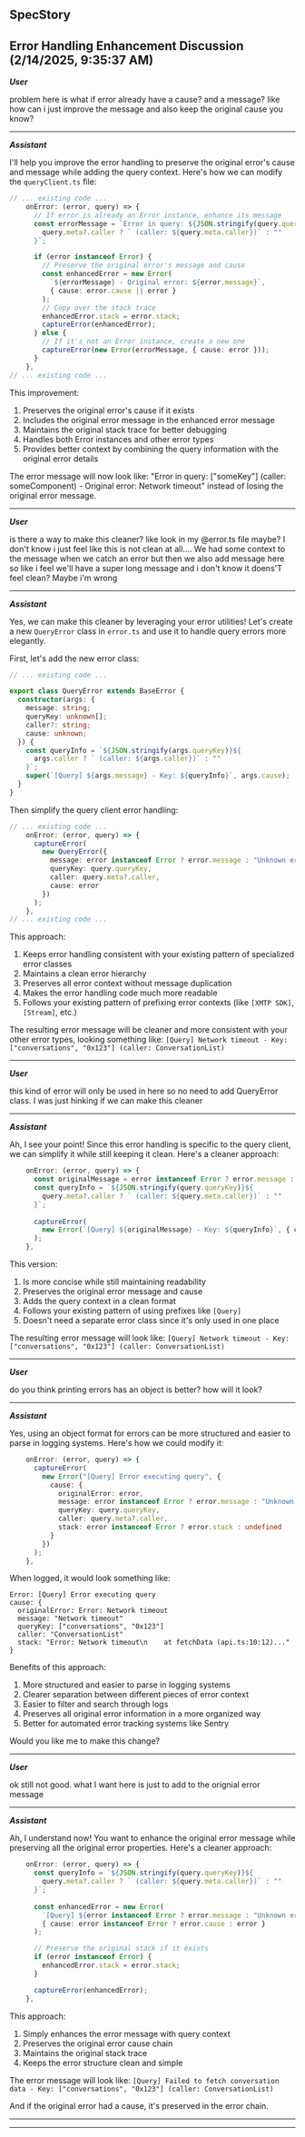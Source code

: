 ## SpecStory

## Error Handling Enhancement Discussion (2/14/2025, 9:35:37 AM)

_**User**_

problem here is what if error already have a cause? and a message? like how can i just improve the message and also keep the original cause you know?

---

_**Assistant**_

I'll help you improve the error handling to preserve the original error's cause and message while adding the query context. Here's how we can modify the `queryClient.ts` file:

```typescript:queries/queryClient.ts
// ... existing code ...
    onError: (error, query) => {
      // If error is already an Error instance, enhance its message
      const errorMessage = `Error in query: ${JSON.stringify(query.queryKey)}${
        query.meta?.caller ? ` (caller: ${query.meta.caller})` : ""
      }`;

      if (error instanceof Error) {
        // Preserve the original error's message and cause
        const enhancedError = new Error(
          `${errorMessage} - Original error: ${error.message}`,
          { cause: error.cause || error }
        );
        // Copy over the stack trace
        enhancedError.stack = error.stack;
        captureError(enhancedError);
      } else {
        // If it's not an Error instance, create a new one
        captureError(new Error(errorMessage, { cause: error }));
      }
    },
// ... existing code ...
```

This improvement:
1. Preserves the original error's cause if it exists
2. Includes the original error message in the enhanced error message
3. Maintains the original stack trace for better debugging
4. Handles both Error instances and other error types
5. Provides better context by combining the query information with the original error details

The error message will now look like: "Error in query: ["someKey"] (caller: someComponent) - Original error: Network timeout" instead of losing the original error message.

---

_**User**_

is there a way to make this cleaner? like look in my @error.ts file maybe? I don't know i just feel like this is not clean at all.... We had some context to the message when we catch an error but then we also add message here so like i feel we'll have a super long message and i don't know it doens'T feel clean? Maybe i'm wrong

---

_**Assistant**_

Yes, we can make this cleaner by leveraging your error utilities! Let's create a new `QueryError` class in `error.ts` and use it to handle query errors more elegantly.

First, let's add the new error class:

```typescript:utils/error.ts
// ... existing code ...

export class QueryError extends BaseError {
  constructor(args: { 
    message: string;
    queryKey: unknown[];
    caller?: string;
    cause: unknown;
  }) {
    const queryInfo = `${JSON.stringify(args.queryKey)}${
      args.caller ? ` (caller: ${args.caller})` : ""
    }`;
    super(`[Query] ${args.message} - Key: ${queryInfo}`, args.cause);
  }
}

```

Then simplify the query client error handling:

```typescript:queries/queryClient.ts
// ... existing code ...
    onError: (error, query) => {
      captureError(
        new QueryError({
          message: error instanceof Error ? error.message : "Unknown error occurred",
          queryKey: query.queryKey,
          caller: query.meta?.caller,
          cause: error
        })
      );
    },
// ... existing code ...
```

This approach:

1. Keeps error handling consistent with your existing pattern of specialized error classes
2. Maintains a clean error hierarchy
3. Preserves all error context without message duplication
4. Makes the error handling code much more readable
5. Follows your existing pattern of prefixing error contexts (like `[XMTP SDK]`, `[Stream]`, etc.)

The resulting error message will be cleaner and more consistent with your other error types, looking something like:
`[Query] Network timeout - Key: ["conversations", "0x123"] (caller: ConversationList)`

---

_**User**_

this kind of error will only be used in here so no need to add QueryError class. I was just hinking if we can make this cleaner

---

_**Assistant**_

Ah, I see your point! Since this error handling is specific to the query client, we can simplify it while still keeping it clean. Here's a cleaner approach:

```typescript:queries/queryClient.ts
    onError: (error, query) => {
      const originalMessage = error instanceof Error ? error.message : "Unknown error occurred";
      const queryInfo = `${JSON.stringify(query.queryKey)}${
        query.meta?.caller ? ` (caller: ${query.meta.caller})` : ""
      }`;
      
      captureError(
        new Error(`[Query] ${originalMessage} - Key: ${queryInfo}`, { cause: error })
      );
    },
```

This version:
1. Is more concise while still maintaining readability
2. Preserves the original error message and cause
3. Adds the query context in a clean format
4. Follows your existing pattern of using prefixes like `[Query]`
5. Doesn't need a separate error class since it's only used in one place

The resulting error message will look like:
`[Query] Network timeout - Key: ["conversations", "0x123"] (caller: ConversationList)`

---

_**User**_

do you think printing errors has an object is better? how will it look?

---

_**Assistant**_

Yes, using an object format for errors can be more structured and easier to parse in logging systems. Here's how we could modify it:

```typescript:queries/queryClient.ts
    onError: (error, query) => {
      captureError(
        new Error("[Query] Error executing query", {
          cause: {
            originalError: error,
            message: error instanceof Error ? error.message : "Unknown error occurred",
            queryKey: query.queryKey,
            caller: query.meta?.caller,
            stack: error instanceof Error ? error.stack : undefined
          }
        })
      );
    },
```

When logged, it would look something like:

```
Error: [Query] Error executing query
cause: {
  originalError: Error: Network timeout
  message: "Network timeout"
  queryKey: ["conversations", "0x123"]
  caller: "ConversationList"
  stack: "Error: Network timeout\n    at fetchData (api.ts:10:12)..."
}
```

Benefits of this approach:
1. More structured and easier to parse in logging systems
2. Clearer separation between different pieces of error context
3. Easier to filter and search through logs
4. Preserves all original error information in a more organized way
5. Better for automated error tracking systems like Sentry

Would you like me to make this change?

---

_**User**_

ok still not good. what I want here is just to add to the orignial error message

---

_**Assistant**_

Ah, I understand now! You want to enhance the original error message while preserving all the original error properties. Here's a cleaner approach:

```typescript:queries/queryClient.ts
    onError: (error, query) => {
      const queryInfo = `${JSON.stringify(query.queryKey)}${
        query.meta?.caller ? ` (caller: ${query.meta.caller})` : ""
      }`;
      
      const enhancedError = new Error(
        `[Query] ${error instanceof Error ? error.message : "Unknown error"} - Key: ${queryInfo}`,
        { cause: error instanceof Error ? error.cause : error }
      );

      // Preserve the original stack if it exists
      if (error instanceof Error) {
        enhancedError.stack = error.stack;
      }

      captureError(enhancedError);
    },
```

This approach:
1. Simply enhances the error message with query context
2. Preserves the original error cause chain
3. Maintains the original stack trace
4. Keeps the error structure clean and simple

The error message will look like:
`[Query] Failed to fetch conversation data - Key: ["conversations", "0x123"] (caller: ConversationList)`

And if the original error had a cause, it's preserved in the error chain.

---



---

